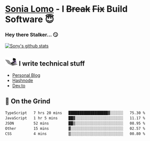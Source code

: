 # [Sonia Lomo](https://sonylomo.github.io/) - I ~~Break~~ ~~Fix~~ Build Software 😇
### Hey there Stalker... 😏 

<a href="https://github.com/sonylomo/github-readme-stats">
  <img align="center" src="https://media.giphy.com/media/lU05nFSW6Y2A/giphy.gif" alt="Sony's github stats" />
</a>

## <img src="assets/devcat.gif" width="40"> I write technical stuff
- [Personal Blog](https://www.sonylomo.dev/blog)
- [Hashnode](https://sonylomo.hashnode.dev/)
- [Dev.to](https://dev.to/sonylomo)

## 🤡 On the Grind
<!--START_SECTION:waka-->

```txt
TypeScript   7 hrs 20 mins   ██████████████████▓░░░░░░   75.30 %
JavaScript   1 hr 5 mins     ██▓░░░░░░░░░░░░░░░░░░░░░░   11.17 %
JSON         52 mins         ██▒░░░░░░░░░░░░░░░░░░░░░░   08.95 %
Other        15 mins         ▓░░░░░░░░░░░░░░░░░░░░░░░░   02.57 %
CSS          4 mins          ▒░░░░░░░░░░░░░░░░░░░░░░░░   00.80 %
```

<!--END_SECTION:waka-->
